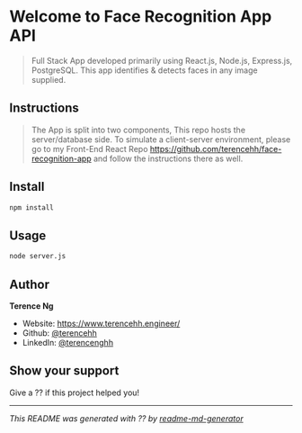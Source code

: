 # Welcome to Face Recognition App API

> Full Stack App developed primarily using React.js, Node.js, Express.js, PostgreSQL. This app identifies & detects faces in any image supplied.

## Instructions

> The App is split into two components, This repo hosts the server/database side. To simulate a client-server environment, please go to my Front-End React Repo https://github.com/terencehh/face-recognition-app and follow the instructions there as well.

## Install

```sh
npm install
```

## Usage

```sh
node server.js
```

## Author

**Terence Ng**

* Website: https://www.terencehh.engineer/
* Github: [@terencehh](https://github.com/terencehh)
* LinkedIn: [@terencenghh](https://linkedin.com/in/terencenghh)

## Show your support

Give a ?? if this project helped you!


***
_This README was generated with ?? by [readme-md-generator](https://github.com/kefranabg/readme-md-generator)_